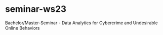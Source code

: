 # seminar-ws23
Bachelor/Master-Seminar - Data Analytics for Cybercrime and Undesirable Online Behaviors 
